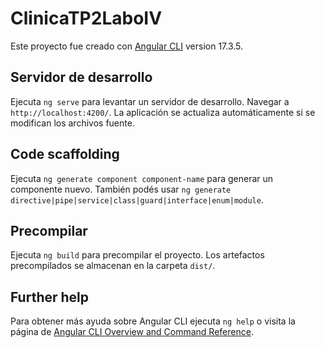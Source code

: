 # ClinicaTP2LaboIV

Este proyecto fue creado con [Angular CLI](https://github.com/angular/angular-cli) version 17.3.5.

## Servidor de desarrollo

Ejecuta `ng serve` para levantar un servidor de desarrollo. Navegar a `http://localhost:4200/`. La aplicación se actualiza automáticamente si se modifican los archivos fuente.

## Code scaffolding

Ejecuta `ng generate component component-name` para generar un componente nuevo. También podés usar `ng generate directive|pipe|service|class|guard|interface|enum|module`.

## Precompilar

Ejecuta `ng build` para precompilar el proyecto. Los artefactos precompilados se almacenan en la carpeta `dist/`.

## Further help

Para obtener más ayuda sobre Angular CLI ejecuta `ng help` o visita la página de [Angular CLI Overview and Command Reference](https://angular.io/cli).